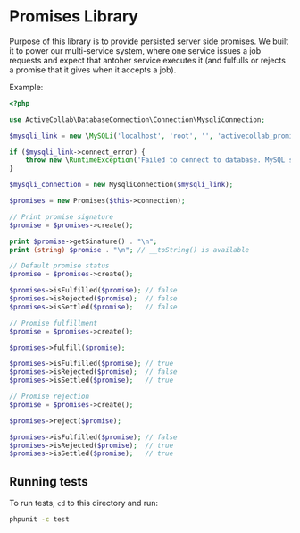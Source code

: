 # Promises Library

Purpose of this library is to provide persisted server side promises. We built it to power our multi-service system, where one service issues a job requests and expect that antoher service executes it (and fulfulls or rejects a promise that it gives when it accepts a job).

Example:

```php
<?php

use ActiveCollab\DatabaseConnection\Connection\MysqliConnection;

$mysqli_link = new \MySQLi('localhost', 'root', '', 'activecollab_promises_test');

if ($mysqli_link->connect_error) {
    throw new \RuntimeException('Failed to connect to database. MySQL said: ' . $mysqli_link->connect_error);
}

$mysqli_connection = new MysqliConnection($mysqli_link);

$promises = new Promises($this->connection);

// Print promise signature
$promise = $promises->create();

print $promise->getSinature() . "\n";
print (string) $promise . "\n"; // __toString() is available

// Default promise status
$promise = $promises->create();

$promises->isFulfilled($promise); // false
$promises->isRejected($promise);  // false
$promises->isSettled($promise);   // false

// Promise fulfillment
$promise = $promises->create();

$promises->fulfill($promise);

$promises->isFulfilled($promise); // true
$promises->isRejected($promise);  // false
$promises->isSettled($promise);   // true

// Promise rejection
$promise = $promises->create();

$promises->reject($promise);

$promises->isFulfilled($promise); // false
$promises->isRejected($promise);  // true
$promises->isSettled($promise);   // true
```

## Running tests

To run tests, `cd` to this directory and run:

```bash
phpunit -c test
```
